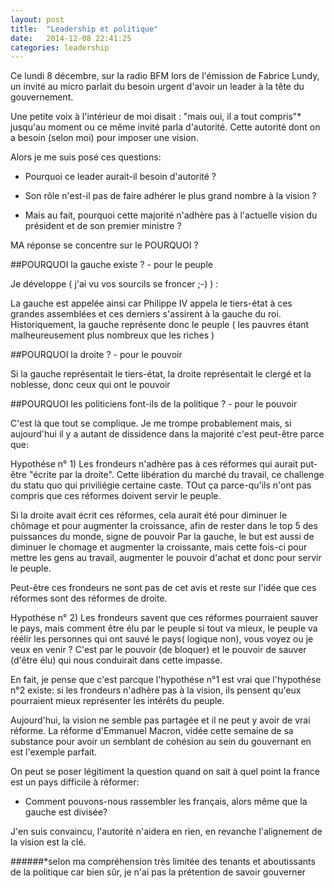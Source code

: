 ```yaml
---
layout: post
title:  "Leadership et politique"
date:   2014-12-08 22:41:25
categories: leadership
---
```


Ce lundi 8 décembre, sur la radio BFM lors de l'émission de Fabrice Lundy, 
un invité au micro parlait du besoin urgent d'avoir un leader à la tête du gouvernement.


Une petite voix à l'intérieur de moi disait : "mais oui, il a tout compris"*  jusqu'au moment ou ce même invité parla d'autorité.
Cette autorité dont on a besoin (selon moi) pour imposer une vision.
 
Alors je me suis posé ces questions:

- Pourquoi ce leader aurait-il besoin d'autorité ?

- Son rôle n'est-il pas de faire adhérer le plus grand nombre à la vision ?

- Mais au fait, pourquoi cette majorité n'adhère pas à l'actuelle vision du président et de son premier ministre ? 

MA réponse se concentre sur le POURQUOI ?


##POURQUOI la gauche existe ? - pour le peuple

Je développe ( j'ai vu vos sourcils se froncer ;-) ) :

La gauche est appelée ainsi car Philippe IV appela le tiers-état à ces grandes assemblées et ces derniers s'assirent à la gauche du roi.
Historiquement, la gauche représente  donc le peuple ( les pauvres étant malheureusement plus nombreux que les riches )
    
##POURQUOI la droite ? - pour le pouvoir 
    
Si la gauche représentait le tiers-état, la droite représentait le clergé et la noblesse, donc ceux qui ont le pouvoir
    
##POURQUOI les politiciens font-ils de la politique ? - pour le pouvoir
    
C'est là que tout se complique. Je me trompe probablement mais, si aujourd'hui il y a autant de dissidence dans la majorité c'est peut-être parce que:

Hypothése n° 1) Les frondeurs n'adhère pas à ces réformes qui aurait put-être "écrite par la droite". Cette libération du marché du travail, 
ce challenge du statu quo qui priviliégie certaine caste. TOut ça parce-qu'ils n'ont pas compris que ces réformes doivent servir le peuple.

Si la droite avait écrit ces réformes, cela aurait été pour diminuer le chômage et pour augmenter la croissance, afin de rester dans le top 5 des puissances du monde, signe de pouvoir 
Par la gauche, le but est aussi de diminuer le chomage et augmenter la croissante, mais cette fois-ci pour mettre les gens au travail, augmenter le pouvoir d'achat et donc pour servir le peuple.    

Peut-être ces frondeurs ne sont pas de cet avis et reste sur l'idée que ces réformes sont des réformes de droite.

Hypothése n° 2) Les frondeurs savent que ces réformes pourraient sauver le pays, mais comment être élu par le peuple si tout va mieux, le peuple va réélir les personnes qui ont sauvé le pays( logique non), vous voyez ou je veux en venir ?
C'est par le pouvoir (de bloquer) et le pouvoir de sauver (d'être élu) qui nous conduirait dans cette impasse.


En fait, je pense que c'est parcque l'hypothése n°1 est vrai que l'hypothése n°2 existe: si les frondeurs n'adhère pas à la vision, ils pensent qu'eux pourraient mieux représenter les intérêts du peuple. 

     
Aujourd'hui, la vision ne semble pas partagée et il ne peut y avoir de vrai réforme. La réforme d'Emmanuel Macron, vidée cette semaine de sa substance pour avoir un semblant de cohésion au sein du gouvernant en est l'exemple parfait.
    
On peut se poser légitiment la question quand on sait à quel point la france est un pays difficile à réformer: 

 - Comment pouvons-nous rassembler les français, alors même que la gauche est divisée?
       
       
J'en suis convaincu, l'autorité n'aidera en rien, en revanche l'alignement de la vision est la clé.

       
######*selon ma compréhension très limitée des tenants et aboutissants de la politique car bien sûr, je n'ai pas la prétention de savoir  gouverner